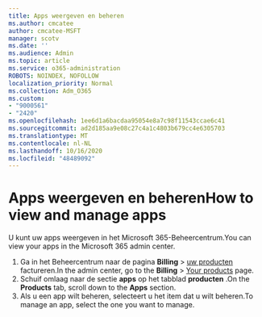 ```yaml
---
title: Apps weergeven en beheren
ms.author: cmcatee
author: cmcatee-MSFT
manager: scotv
ms.date: ''
ms.audience: Admin
ms.topic: article
ms.service: o365-administration
ROBOTS: NOINDEX, NOFOLLOW
localization_priority: Normal
ms.collection: Adm_O365
ms.custom:
- "9000561"
- "2420"
ms.openlocfilehash: 1ee6d1a6bacdaa95054e8a7c98f11543ccae6c41
ms.sourcegitcommit: ad2d185aa9e08c27c4a1c4803b679cc4e6305703
ms.translationtype: MT
ms.contentlocale: nl-NL
ms.lasthandoff: 10/16/2020
ms.locfileid: "48489092"
---
```

# <a name="how-to-view-and-manage-apps"></a><span data-ttu-id="022f5-102">Apps weergeven en beheren</span><span class="sxs-lookup"><span data-stu-id="022f5-102">How to view and manage apps</span></span>

<span data-ttu-id="022f5-103">U kunt uw apps weergeven in het Microsoft 365-Beheercentrum.</span><span class="sxs-lookup"><span data-stu-id="022f5-103">You can view your apps in the Microsoft 365 admin center.</span></span>

1. <span data-ttu-id="022f5-104">Ga in het Beheercentrum naar de pagina **Billing**  >  [uw producten](https://go.microsoft.com/fwlink/p/?linkid=842054) factureren.</span><span class="sxs-lookup"><span data-stu-id="022f5-104">In the admin center, go to the **Billing** > [Your products](https://go.microsoft.com/fwlink/p/?linkid=842054) page.</span></span>
2. <span data-ttu-id="022f5-105">Schuif omlaag naar de sectie **apps** op het tabblad **producten** .</span><span class="sxs-lookup"><span data-stu-id="022f5-105">On the **Products** tab, scroll down to the **Apps** section.</span></span>
3. <span data-ttu-id="022f5-106">Als u een app wilt beheren, selecteert u het item dat u wilt beheren.</span><span class="sxs-lookup"><span data-stu-id="022f5-106">To manage an app, select the one you want to manage.</span></span>